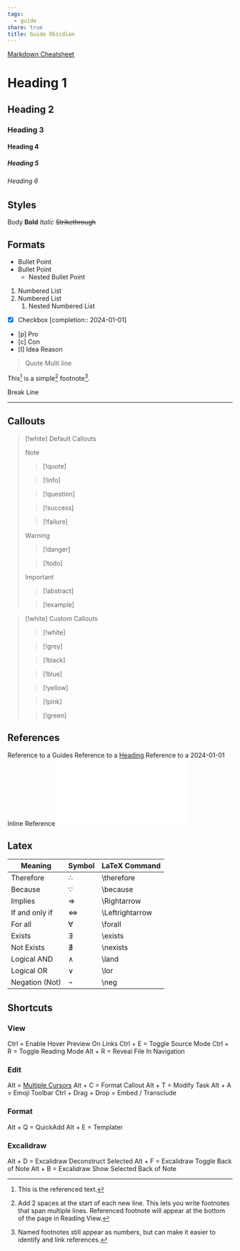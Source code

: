 ```yaml
---
tags:
  - guide
share: true
title: Guide Obsidian
---
```

[Markdown Cheatsheet](https://rentry.org/how)
# Heading 1
## Heading 2
### Heading 3
#### Heading 4
##### Heading 5
###### Heading 6

## Styles

Body
**Bold**
_Italic_
~~Strikethrough~~

## Formats

- Bullet Point
- Bullet Point
	- Nested Bullet Point
1. Numbered List
2. Numbered List
	1. Nested Numbered List
- [x] Checkbox  [completion:: 2024-01-01]
- [p] Pro
- [c] Con
- [I] Idea
	Reason
>Quote
>Multi line

This[^1] is a simple[^2] footnote[^note].

[^1]: This is the referenced text.
[^2]: Add 2 spaces at the start of each new line.
  This lets you write footnotes that span multiple lines.
  Referenced footnote will appear at the bottom of the page in Reading View.
[^note]: Named footnotes still appear as numbers, but can make it easier to identify and link references.

Break Line
___

## Callouts

> [!white] Default Callouts
> 
> > [!note]
>
> > [!quote]
>
> > [!info]
>
> > [!question]
>
> > [!success]
>
> > [!failure]
>
> > [!warning]
>
> > [!danger]
> 
> > [!todo]
>
> > [!important]
> 
> > [!abstract]
>
> > [!example]

> [!white] Custom Callouts
> 
> > [!white]
> 
> > [!grey]
> 
> > [!black]
> 
> > [!blue]
> 
> > [!yellow]
> 
> > [!pink]
> 
> > [!green]

## References

Reference to a Guides
Reference to a [Heading](Guide%20Obsidian.md#Heading%201)
Reference to a 2024-01-01
Inline Reference![Guides/Guide Obsidian > Styles](Guide%20Obsidian.md#Styles)
## Latex

| Meaning        | Symbol | LaTeX Command   |
| -------------- | ------ | --------------- |
| Therefore      | ∴      | \therefore      |
| Because        | ∵      | \because        |
| Implies        | ⇒      | \Rightarrow     |
| If and only if | ⇔      | \Leftrightarrow |
| For all        | ∀      | \forall         |
| Exists         | ∃      | \exists         |
| Not Exists     | ∄      | \nexists        |
| Logical AND    | ∧      | \land           |
| Logical OR     | ∨      | \lor            |
| Negation (Not) | ¬      | \neg            |

## Shortcuts

### View
Ctrl     = Enable Hover Preview On Links
Ctrl + E = Toggle Source Mode
Ctrl + R = Toggle Reading Mode
Alt  + R = Reveal File In Navigation

### Edit
Alt      = [Multiple Cursors](https://help.obsidian.md/Editing+and+formatting/Multiple+cursors)
Alt  + C = Format Callout
Alt  + T = Modify Task
Alt  + A = Emoji Toolbar
Ctrl + Drag + Drop = Embed /  Transclude

### Format
Alt  + Q = QuickAdd
Alt  + E = Templater

### Excalidraw
Alt  + D = Excalidraw Deconstruct Selected
Alt  + F = Excalidraw Toggle Back of Note
Alt  + B = Excalidraw Show Selected Back of Note

